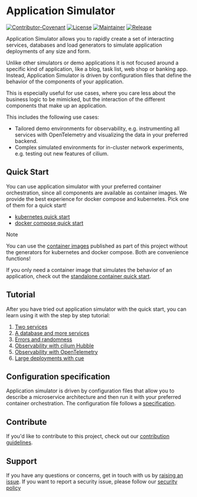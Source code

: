 # Application Simulator

[![Contributor-Covenant](https://img.shields.io/badge/Contributor%20Covenant-2.1-fbab2c.svg)](CODE_OF_CONDUCT.md)
[![License](https://img.shields.io/github/license/cisco-open/app-simulator?label=License)](LICENSE)
[![Maintainer](https://img.shields.io/badge/Maintainer-Cisco-00bceb.svg)](https://opensource.cisco.com)
[![Release](https://img.shields.io/github/v/release/cisco-open/app-simulator?label=Release&sort=semver)](https://github.com/cisco-open/app-simulator/releases)

Application Simulator allows you to rapidly create a set of interacting
services, databases and load generators to simulate application deployments of
any size and form.

Unlike other simulators or demo applications it is not focused around a specific
kind of application, like a blog, task list, web shop or banking app. Instead,
Application Simulator is driven by configuration files that define the behavior
of the components of your application.

This is especially useful for use cases, where you care less about the business
logic to be mimicked, but the interaction of the different components that make
up an application.

This includes the following use cases:

- Tailored demo environments for observability, e.g. instrumenting all services
  with OpenTelemetry and visualizing the data in your preferred backend.
- Complex simulated environments for in-cluster network experiments, e.g.
  testing out new features of cilium.

## Quick Start

You can use application simulator with your preferred container orchestration,
since all components are available as container images. We provide the best
experience for docker compose and kubernetes. Pick one of them for a quick
start!

- [kubernetes quick start](./docs/quick-start/kubernetes.md)
- [docker compose quick start](./docs/quick-start/docker-compose/README.md)

> [!NOTE]
>
> You can use the
> [container images](https://github.com/orgs/cisco-open/packages?repo_name=app-simulator)
> published as part of this project without the generators for kubernetes and
> docker compose. Both are convenience functions!
>
> If you only need a container image that simulates the behavior of an
> application, check out the
> [standalone container quick start](./docs/quick-start/standalone-container/README.md).

## Tutorial

After you have tried out application simulator with the quick start, you can
learn using it with the step by step tutorial:

1. [Two services](./docs/tutorial/1-two-services.md)
2. [A database and more services](./docs/tutorial/2-a-database-and-more-services.md)
3. [Errors and randomness](./docs/tutorial/3-errors-and-randomness.md)
4. [Observability with cilium Hubble](./docs/tutorial/4-observability-with-cilium-hubble.md)
5. [Observability with OpenTelemetry](./docs/tutorial/5-observability-with-opentelemetry.md)
6. [Large deployments with cue](./docs/tutorial/5-large-deployments-with-cue/README.md)

## Configuration specification

Application simulator is driven by configuration files that allow you to
describe a microservice architecture and then run it with your preferred
container orchestration. The configuration file follows a
[specification](./docs/specification/README.md).

## Contribute

If you'd like to contribute to this project, check out our
[contribution guidelines](./CONTRIBUTING.md).

## Support

If you have any questions or concerns, get in touch with us by
[raising an issue](https://github.com/cisco-open/app-simulator/issues). If you
want to report a security issue, please follow our
[security policy](./SECURITY.md)

